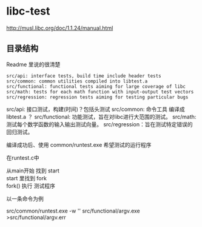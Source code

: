 # libc-test

http://musl.libc.org/doc/1.1.24/manual.html

## 目录结构

Readme 里说的很清楚

```text
src/api: interface tests, build time include header tests
src/common: common utilities compiled into libtest.a
src/functional: functional tests aiming for large coverage of libc
src/math: tests for each math function with input-output test vectors
src/regression: regression tests aiming for testing particular bugs
```

src/api: 接口测试，构建(时间)？包括头测试
src/common: 命令工具 编译成 libtest.a ？
src/functional: 功能测试，旨在对libc进行大范围的测试。
src/math: 测试每个数学函数的输入输出测试向量。
src/regression：旨在测试特定错误的回归测试。


编译成功后、使用 common/runtest.exe 希望测试的运行程序

在runtest.c中 

从main开始 找到 start  
start  里找到 fork  
fork() 执行 测试程序  

以一条命令为例

src/common/runtest.exe -w '' src/functional/argv.exe >src/functional/argv.err 